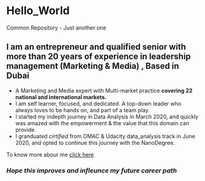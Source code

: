 # Hello_World
Common Repository - Just another one
## I am an entrepreneur and qualified senior with more than 20 years of experience in leadership management (Marketing & Media) , Based in Dubai
  - A Marketing and Media expert with Multi-market practice **covering 22 national and international markets.**
  - I am self learner, focused, and dedicated. A top-down leader who always loves to be hands on, and part of a team play.
  - I started my indepth journey in Data Analysis in March 2020, and quickly was amazed with the empowerment & the value that this domain can provide.
  - I granduated _cirtified_ from OMAC & Udacity data_analysis track in June 2020, and opted to continue this journey with the NanoDegree.

To know more abour me [click here](https://www.linkedin.com/in/nizara/)
### _Hope this improves and infleunce my future career path_  

